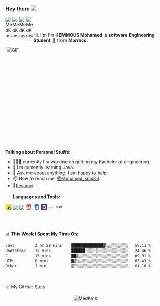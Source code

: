 ### Hey there <img src="https://media.giphy.com/media/hvRJCLFzcasrR4ia7z/giphy.gif" width="25px">

<a href="https://www.linkedin.com/in/mohamed-kemmous-2b8600194/">
  <img align="left" alt="MedKms" width="22px" src="https://raw.githubusercontent.com/peterthehan/peterthehan/master/assets/linkedin.svg" />
</a>
<a href="https://www.facebook.com/kemmous.mohamed/">
  <img align="left" alt="MedKms" width="22px" src="https://raw.githubusercontent.com/peterthehan/peterthehan/master/assets/facebook.svg" />
</a>
<a href="https://www.instagram.com/mohamed_kms80/">
  <img align="left" alt="MedKms" width="22px" src="https://upload.wikimedia.org/wikipedia/commons/thumb/e/e7/Instagram_logo_2016.svg/132px-Instagram_logo_2016.svg.png" />
</a>
<a href="https://www.hackerrank.com/medmidelt">
  <img align="left" alt="MedKms" width="22px" src="https://cdn.worldvectorlogo.com/logos/hackerrank.svg" />
</a>

<br />
<br />

Hi, I'm I'm **KEMMOUS Mohamed** ,a **software Engineering Student** ,🚀 from **Morroco**.

  <img align="right" alt="GIF" src="https://github.com/abhisheknaiidu/abhisheknaiidu/blob/master/code.gif?raw=true" width="500" height="320" />
  
<br />
<br />
  
**Talking about Personal Stuffs:**

- 👨🏽‍💻 currently I'm working on getting my Bachelor of engineering.
- 🌱 I’m currently learning Java.
- 💬 Ask me about anything, I am happy to help.
- 📫 How to reach me: [@Mohamed_kms80](https://www.instagram.com/mohamed_kms80).
- 📝[Resume](https://drive.google.com/file/d/12j9kG_xh2qJsny2NuvwX9bFcqLjK2MJ0/view?usp=sharing).
  <br />
  <br />
  **Languages and Tools:**

<code><img height="20" src="https://raw.githubusercontent.com/github/explore/80688e429a7d4ef2fca1e82350fe8e3517d3494d/topics/javascript/javascript.png"></code>
<code><img height="20" src="https://upload.wikimedia.org/wikipedia/fr/thumb/2/2e/Java_Logo.svg/1200px-Java_Logo.svg.png"></code>
<code><img height="20" src="https://seeklogo.com/images/C/c-programming-language-logo-9B32D017B1-seeklogo.com.png"></code>
<code><img height="20" src="https://raw.githubusercontent.com/github/explore/80688e429a7d4ef2fca1e82350fe8e3517d3494d/topics/html/html.png"></code>
<code><img height="20" src="https://raw.githubusercontent.com/github/explore/80688e429a7d4ef2fca1e82350fe8e3517d3494d/topics/css/css.png"></code>
<code><img height="20" src="https://raw.githubusercontent.com/github/explore/80688e429a7d4ef2fca1e82350fe8e3517d3494d/topics/bootstrap/bootstrap.png"></code>
<code><img height="20" src="https://raw.githubusercontent.com/github/explore/80688e429a7d4ef2fca1e82350fe8e3517d3494d/topics/mysql/mysql.png"></code>
<code><img height="20" src="https://raw.githubusercontent.com/github/explore/80688e429a7d4ef2fca1e82350fe8e3517d3494d/topics/git/git.png"></code>

<br />
<br />

📊 **This Week I Spent My Time On:**

<!--START_SECTION:waka-->

```text
Java         2 hr 28 mins    ██████████████▓░░░░░░░░░░   58.11 %
Bootstrap    37 mins         ██████░░░░░░░░░░░░░░░░░░░   24.46 %
C            15 mins         ██▒░░░░░░░░░░░░░░░░░░░░░░   09.91 %
HTML         8 mins          █▒░░░░░░░░░░░░░░░░░░░░░░░   05.43 %
Other        1 min           ▒░░░░░░░░░░░░░░░░░░░░░░░░   01.16 %
```

  <br />
  <br />
📈 My GitHub Stats

<p align="center"> <img src="https://github-readme-stats.vercel.app/api?username=MedKms&show_icons=true&theme=gotham" alt="MedKms" />
